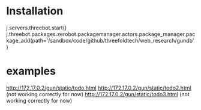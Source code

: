
# Installation

j.servers.threebot.start()
j.threebot.packages.zerobot.packagemanager.actors.package_manager.package_add(path='/sandbox/code/github/threefoldtech/web_research/gundb')

# examples
http://172.17.0.2/gun/static/todo.html
http://172.17.0.2/gun/static/todo2.html (not working correctly for now)
http://172.17.0.2/gun/static/todo3.html (not working correctly for now)
